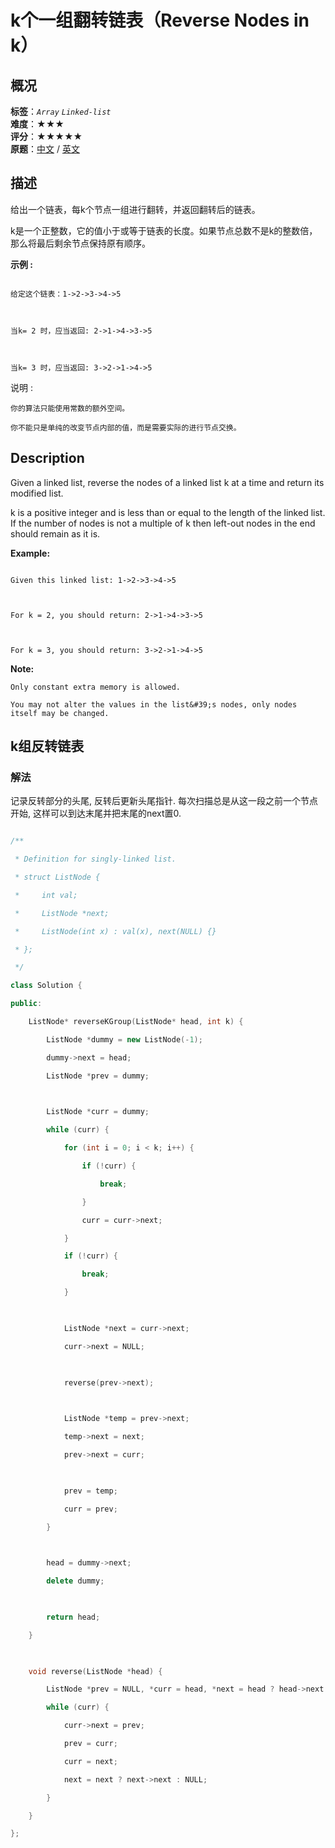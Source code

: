 # k个一组翻转链表（Reverse Nodes in k）
## 概况
**标签**：*`Array`*  *`Linked-list`*<br>
**难度**：★★★<br>
**评分**：★★★★★<br>
**原题**：[中文](https://leetcode-cn.com/problems/reverse-nodes-in-k-group) / [英文](https://leetcode.com/problems/reverse-nodes-in-k-group)
## 描述

给出一个链表，每k个节点一组进行翻转，并返回翻转后的链表。



k是一个正整数，它的值小于或等于链表的长度。如果节点总数不是k的整数倍，那么将最后剩余节点保持原有顺序。



**示例 :**

```

给定这个链表：1->2->3->4->5



当k= 2 时，应当返回: 2->1->4->3->5



当k= 3 时，应当返回: 3->2->1->4->5

```



说明 :





	你的算法只能使用常数的额外空间。

	你不能只是单纯的改变节点内部的值，而是需要实际的进行节点交换。



## Description

Given a linked list, reverse the nodes of a linked list k at a time and return its modified list.



k is a positive integer and is less than or equal to the length of the linked list. If the number of nodes is not a multiple of k then left-out nodes in the end should remain as it is.









**Example:**

```

Given this linked list: 1->2->3->4->5



For k = 2, you should return: 2->1->4->3->5



For k = 3, you should return: 3->2->1->4->5

```

**Note:**







	Only constant extra memory is allowed.

	You may not alter the values in the list&#39;s nodes, only nodes itself may be changed.







## k组反转链表

### 解法

记录反转部分的头尾, 反转后更新头尾指针. 每次扫描总是从这一段之前一个节点开始, 这样可以到达末尾并把末尾的next置0.

```c++

/**

 * Definition for singly-linked list.

 * struct ListNode {

 *     int val;

 *     ListNode *next;

 *     ListNode(int x) : val(x), next(NULL) {}

 * };

 */

class Solution {

public:

    ListNode* reverseKGroup(ListNode* head, int k) {

        ListNode *dummy = new ListNode(-1);

        dummy->next = head;

        ListNode *prev = dummy;

        

        ListNode *curr = dummy;

        while (curr) {

            for (int i = 0; i < k; i++) {

                if (!curr) {

                    break;

                }

                curr = curr->next;

            }

            if (!curr) {

                break;

            }

            

            ListNode *next = curr->next;

            curr->next = NULL;

            

            reverse(prev->next);

            

            ListNode *temp = prev->next;

            temp->next = next;

            prev->next = curr;

            

            prev = temp;

            curr = prev;

        }

        

        head = dummy->next;

        delete dummy;

        

        return head;

    }

    

    void reverse(ListNode *head) {

        ListNode *prev = NULL, *curr = head, *next = head ? head->next : NULL;

        while (curr) {

            curr->next = prev;

            prev = curr;

            curr = next;

            next = next ? next->next : NULL;

        }

    }

};

```